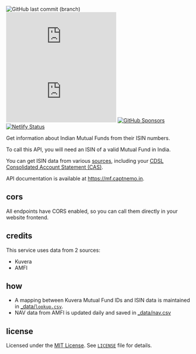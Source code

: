 ![GitHub last commit (branch)](https://img.shields.io/github/last-commit/captn3m0/mf.captnemo.in/main) ![GitHub code size in bytes](https://img.shields.io/github/languages/code-size/captn3m0/mf.captnemo.in) ![GitHub](https://img.shields.io/github/license/captn3m0/mf.captnemo.in) [![GitHub Sponsors](https://img.shields.io/github/sponsors/captn3m0)](https://github.com/sponsors/captn3m0) [![Netlify Status](https://api.netlify.com/api/v1/badges/81a9df69-6c56-416e-89f4-a252dd94da1f/deploy-status)](https://app.netlify.com/sites/mf-captnemo/deploys)

Get information about Indian Mutual Funds from their ISIN numbers.

To call this API, you will need an ISIN of a valid Mutual Fund in India.

You can get ISIN data from various [sources](https://github.com/captn3m0/india-isin-data#alternative-sources), including your [CDSL Consolidated Account Statement (CAS)](https://www.camsonline.com/Investors/Statements/Consolidated-Account-Statement).

API documentation is available at <https://mf.captnemo.in>.

## cors

All endpoints have CORS enabled, so you can call them directly in your website frontend.

## credits

This service uses data from 2 sources:

- Kuvera
- AMFI

## how

- A mapping between Kuvera Mutual Fund IDs and ISIN data is maintained in [_data/`lookup.csv`](https://github.com/captn3m0/mf.captnemo.in/blob/main/_data/lookup.csv).
- NAV data from AMFI is updated daily and saved in [_data/nav.csv](https://github.com/captn3m0/mf.captnemo.in/blob/main/_data/nav.csv)

## license

Licensed under the [MIT License](https://nemo.mit-license.org/). See [`LICENSE`](https://github.com/captn3m0/mf.captnemo.in/tree/main/LICENSE) file for details.
